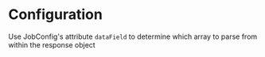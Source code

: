 # Configuration

Use JobConfig's attribute `dataField` to determine which array to parse from within the response object
